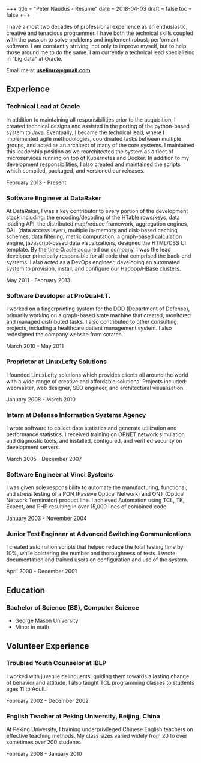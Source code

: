 +++
title = "Peter Naudus - Resume"
date = 2018-04-03
draft = false
toc = false
+++

I have almost two decades of professional experience as an enthusiastic, creative and tenacious programmer. I have both the technical skills coupled with the passion to solve problems and implement robust, performant software. I am constantly striving, not only to improve myself, but to help those around me to do the same. I am currently a technical lead specializing in "big data" at Oracle.

Email me at **uselinux@gmail.com**

## Experience

### **Technical Lead** at **Oracle**

In addition to maintaining all responsibilities prior to the acquisition, I created technical designs and assisted in the porting of the python-based system to Java. Eventually, I became the technical lead, where I implemented agile methodologies, coordinated tasks between multiple groups, and acted as an architect of many of the core systems. I maintained this leadership position as we rearchitected the system as a fleet of microservices running on top of Kubernetes and Docker. In addition to my development responsibilities, I also created and maintained the scripts which compiled, packaged, and versioned our releases.

February 2013 - Present

### **Software Engineer** at **DataRaker**

At DataRaker, I was a key contributor to every portion of the development stack including: the encoding/decoding of the HTable rows/keys, data loading API, the distributed map/reduce framework, aggregation engines, DAL (data access layer), multiple in-memory and disk-based caching schemes, data filtering, metric computation, a graph-based calculation engine, javascript-based data visualizations, designed the HTML/CSS UI template. By the time Oracle acquired our company, I was the lead developer principally responsible for all code that comprised the back-end systems. I also acted as a DevOps engineer, developing an automated system to provision, install, and configure our Hadoop/HBase clusters.

May 2011 - February 2013

### **Software Developer** at **ProQual-I.T.**

I worked on a fingerprinting system for the DOD (Department of Defense), primarily working on a graph-based state machine that created, monitored and managed distributed tasks. I also contributed to other consulting projects, including a healthcare patient management system. I also redesigned the company website from scratch.

March 2010 - May 2011

### **Proprietor** at **LinuxLefty Solutions**

I founded LinuxLefty solutions which provides clients all around the world with a wide range of creative and affordable solutions. Projects included: webmaster, web designer, SEO engineer, and architectural visualization.

January 2008 - March 2010

### **Intern** at **Defense Information Systems Agency**

I wrote software to collect data statistics and generate utilization and performance statistics. I received training on OPNET network simulation and diagnostic tools, and installed, configured, and verified security on development servers.

March 2005 - December 2007

### **Software Engineer** at **Vinci Systems**

I was given sole responsibility to automate the manufacturing, functional, and stress testing of a PON (Passive Optical Network) and ONT (Optical Network Terminator) product line. I achieved Automation using TCL, TK, Expect, and PHP resulting in over 15,000 lines of combined code.

January 2003 - November 2004

### **Junior Test Engineer** at **Advanced Switching Communications**

I created automation scripts that helped reduce the total testing time by 10%, while bolstering the number and thoroughness of tests. I wrote documentation and trained users on configuration and use of the system.

April 2000 - December 2001

## Education

### **Bachelor of Science** (BS), **Computer Science**

* George Mason University
* Minor in math

## Volunteer Experience

### **Troubled Youth Counselor** at **IBLP**

I worked with juvenile delinquents, guiding them towards a lasting change of behavior and attitude. I also taught TCL programming classes to students ages 11 to Adult.

February 2002 - December 2002

### **English Teacher** at **Peking University, Beijing, China**

At Peking University, I training underprivileged Chinese English teachers on effective teaching methods. My class sizes varied widely from 20 to over sometimes over 200 students.

February 2008 - January 2010
